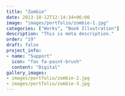 ```yaml
---
title: "Zombie"
date: 2013-10-12T12:14:34+06:00
image: "images/portfolio/zombie-1.jpg"
categories: ["Works", "Book Illustration"]
description: "This is meta description."
order: "19"
draft: false
project_info:
- name: "Support"
  icon: "fas fa-paint-brush"
  content: "Digital"
gallery_images:
- images/portfolio/zombie-2.jpg
- images/portfolio/zombie-3.jpg
---
```

